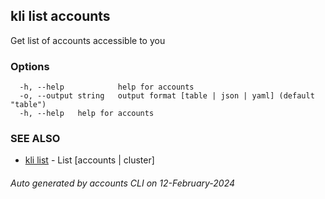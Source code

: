 ## kli list accounts

Get list of accounts accessible to you



### Options

```
  -h, --help            help for accounts
  -o, --output string   output format [table | json | yaml] (default "table")
  -h, --help   help for accounts
```

### SEE ALSO

* [kli list](kli_list.md)  - List [accounts | cluster]

###### Auto generated by accounts CLI on 12-February-2024
